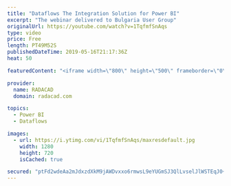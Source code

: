 ```yaml
---
title: "Dataflows The Integration Solution for Power BI"
excerpt: "The webinar delivered to Bulgaria User Group"
originalUrl: https://youtube.com/watch?v=1TqfmfSnAqs
type: video
price: Free
length: PT49M52S
publishedDateTime: 2019-05-16T21:17:36Z
heat: 50

featuredContent: "<iframe width=\"800\" height=\"500\" frameborder=\"0\" src=\"https://www.youtube.com/embed/1TqfmfSnAqs\" allow=\"accelerometer; autoplay; encrypted-media; gyroscope; picture-in-picture\" allowfullscreen></iframe>"

provider:
  name: RADACAD
  domain: radacad.com

topics:
  - Power BI
  - Dataflows

images:
  - url: https://i.ytimg.com/vi/1TqfmfSnAqs/maxresdefault.jpg
    width: 1280
    height: 720
    isCached: true

secured: "ptFd2wdeAa2mJdxzdXkM9jAWDvxxo6rmwsL9eYUGmSJ3QlLvselJlWSTEqJ0+1HP+V67NK6b5+M7S43wuKDjI1uHjHPAmQLqM0HQXmwdH+JQQyQYrEcc7qvgjuFiqp/C/LkwNB3eDZRLxVb3BiagLgugtDeDQjXNTOZjqsS9insuxHT7ZuUswqzo1emZh2lKkS0riYpzC9zvytH4/YWELHQOGgxyhIl+eqNPsoUkTEsKGzEp4dsAA6SK8zFBYOTlQngNjm72sX3wtARMsQTzUKTxjsPLV4stzf0KRdE1dkRGMZseISPrUcSfV7SipMuSSrgoCSBLm/eslLPPLEza2rzR6u+OLPx1jtcbRYciBmZgd4yJV5fL0xy22sXTycK/2PikXvgtmq4RKdEGF9TsUBX6M5suvuDK8hJwiDO+hIc=;L5SM9Jb2+Syu0FisezMsGA=="
---
```


